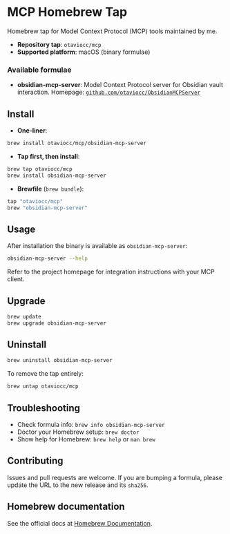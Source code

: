 # MCP Homebrew Tap

Homebrew tap for Model Context Protocol (MCP) tools maintained by me.

- **Repository tap**: `otaviocc/mcp`
- **Supported platform**: macOS (binary formulae)

### Available formulae

- **obsidian-mcp-server**: Model Context Protocol server for Obsidian vault interaction. Homepage: [`github.com/otaviocc/ObsidianMCPServer`](https://github.com/otaviocc/ObsidianMCPServer)

## Install

- **One‑liner**:

```bash
brew install otaviocc/mcp/obsidian-mcp-server
```

- **Tap first, then install**:

```bash
brew tap otaviocc/mcp
brew install obsidian-mcp-server
```

- **Brewfile** (`brew bundle`):

```ruby
tap "otaviocc/mcp"
brew "obsidian-mcp-server"
```

## Usage

After installation the binary is available as `obsidian-mcp-server`:

```bash
obsidian-mcp-server --help
```

Refer to the project homepage for integration instructions with your MCP client.

## Upgrade

```bash
brew update
brew upgrade obsidian-mcp-server
```

## Uninstall

```bash
brew uninstall obsidian-mcp-server
```

To remove the tap entirely:

```bash
brew untap otaviocc/mcp
```

## Troubleshooting

- Check formula info: `brew info obsidian-mcp-server`
- Doctor your Homebrew setup: `brew doctor`
- Show help for Homebrew: `brew help` or `man brew`

## Contributing

Issues and pull requests are welcome. If you are bumping a formula, please update the URL to the new release and its `sha256`.

## Homebrew documentation

See the official docs at [Homebrew Documentation](https://docs.brew.sh).
